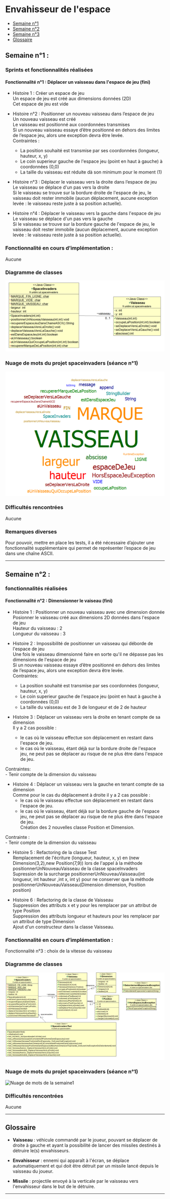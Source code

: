 # Envahisseur de l'espace

- [Semaine n°1](#semaine1)
- [Semaine n°2](#semaine2)
- [Semaine n°3](#semaine3)
- [Glossaire](#glossaire)

## Semaine n°1 : <a id="semaine1"></a>

### Sprints et fonctionnalités réalisées 

#### Fonctionnalité n°1 : Déplacer un vaisseau dans l'espace de jeu (fini)

- Histoire 1 : Créer un espace de jeu  
Un espace de jeu est créé aux dimensions données (2D)   
Cet espace de jeu est vide 

- Histoire n°2 : Positionner un nouveau vaisseau dans l’espace de jeu  
Un nouveau vaisseau est créé  
Le vaisseau est positionné aux coordonnées transmises  
Si un nouveau vaisseau essaye d’être positionné en dehors des limites de l’espace jeu, alors une exception devra être levée.  
Contraintes :  
	-  La position souhaité  est transmise  par ses coordonnées (longueur, hauteur, x, y)  
	- Le coin superieur gauche de l'espace jeu (point en haut à gauche) à coordonnées (0,0)   
	- La taille du vaisseau est réduite dà son minimum pour le moment (1)

- Histoire n°3 : Déplacer le vaisseau vers la droite dans l’espace de jeu  
Le vaisseau se déplace d'un pas vers la droite  
Si le vaisseau se trouve sur la bordure droite de l'espace de jeu, le vaisseau doit rester immobile (aucun déplacement, aucune exception levée : le vaisseau reste juste à sa position actuelle).

- Histoire n°4 : Déplacer le vaisseau vers la gauche dans l'espace de jeu   
Le vaisseau se déplace d'un pas vers la gauche  
Si le vaisseau se trouve sur la bordure gauche de l'espace de jeu, le vaisseau doit rester immobile (aucun déplacement, aucune exception levée : le vaisseau reste juste à sa position actuelle).

### Fonctionnalité en cours d’implémentation :

Aucune

### Diagramme de classes 

![Diagrammes de classes de la semaine 1](images/DDC_S1.png)

### Nuage de mots du projet spaceinvaders (séance n°1)

![Nuage de mots de la semaine1](images/NDM_S1.png)

### Difficultés rencontrées

Aucune

### Remarques diverses

Pour pouvoir, mettre en place les tests, il a été nécessaire d’ajouter une fonctionnalité supplémentaire qui permet de représenter l’espace de jeu dans une chaîne ASCII.

-------------

## Semaine n°2 : <a id="semaine2"></a>

### fonctionnalités réalisées 

#### Fonctionnalité n°2 : Dimensionner le vaiseau (fini)

- Histoire 1 : Positionner un nouveau vaisseau avec une dimension donnée  
Posionner le vaisseau créé aux dimensions 2D données dans l'espace de jeu  
Hauteur du vaisseau : 2  
Longueur du vaisseau : 3

- Histoire 2 : Impossibilité de positionner un vaisseau qui déborde de l'espace de jeu  
Une fois le vaisseau dimensionné faire en sorte qu'il ne dépasse pas les dimensions de l'espace de jeu  
Si un nouveau vaisseau essaye d’être positionné en dehors des limites de l’espace jeu, alors une exception devra être levée.  
Contraintes:  
	- La position souhaité  est transmise  par ses coordonnées (longueur, hauteur, x, y)  
	- Le coin superieur gauche de l'espace jeu (point en haut à gauche à coordonnées (0,0)  
	- La taille du vaisseau est de 3 de longueur et de 2 de hauteur

- Histoire 3 : Déplacer un vaisseau vers la droite en tenant compte de sa dimension  
Il y a 2 cas possible :  
	- le cas où le vaisseau effectue son déplacement en restant dans l'espace de jeu.  
	- le cas où le vaisseau, étant déjà sur la bordure droite de l'espace jeu, ne peut pas se déplacer au risque de ne plus être dans l'espace de jeu.  

Contraintes:  
	- Tenir compte de la dimension du vaisseau

- Histoire 4 : Déplacer un vaisseau vers la gauche en tenant compte de sa dimension  
Comme pour le cas du déplacement à droite il y a 2 cas possible :  
	- le cas où le vaisseau effectue son déplacement en restant dans l'espace de jeu.  
	- le cas où le vaisseau, étant déjà sur la bordure gauche de l'espace jeu, ne peut pas se déplacer au risque de ne plus être dans l'espace de jeu.  
Création des 2 nouvelles classe Position et Dimension. 

Contrainte :   
	- Tenir compte de la dimension du vaisseau

- Histoire 5 : Refactoring de la classe Test  
Remplacement de l'écriture (longueur, hauteur, x, y) en (new Dimension(3,2),new Position(7,9)) lors de l'appel à la méthode positionnerUnNouveauVaisseau de la classe spaceInvaders  
Supression de la surcharge positionnerUnNouveauVaisseau(int longueur, int hauteur ,int x, int y) pour ne conserver que la méthode positionnerUnNouveauVaisseau(Dimension dimension, Position position)

- Histoire 6 : Refactoring de la classe de Vaisseau  
Suppression des attributs x et y pour les remplacer par un attribut de type Position    
Suppression des attributs longueur et hauteurs pour les remplacer par un attribut de type Dimension   
Ajout d'un constructeur dans la classe Vaisseau.

### Fonctionnalité en cours d’implémentation : 

Fonctionnalité n°3 : choix de la vitesse du vaisseau

### Diagramme de classes 

![Diagrammes de classes de la semaine 1](images/DDC_S2.png)

### Nuage de mots du projet spaceinvaders (séance n°1)

![Nuage de mots de la semaine1](images/NDM_S2.png)

### Difficultés rencontrées

Aucune

-------------

## Glossaire <a id="glossaire"></a>

* **Vaisseau** :  véhicule commandé par le joueur, pouvant se déplacer de droite à gauche et ayant la possibilité de lancer des missiles destinés à détruire le(s) envahisseurs.

* **Envahisseur**  :  ennemi qui apparaît à l'écran, se déplace automatiquement et qui doit être détruit par un missile lancé depuis le vaisseau du joueur.

* **Missile** :  projectile envoyé à la verticale par le vaisseau vers l'envahisseur dans le but de le détruire.

-------------

